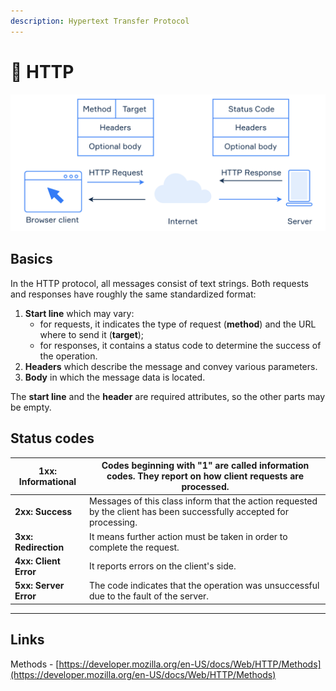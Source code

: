 ```yaml
---
description: Hypertext Transfer Protocol
---
```


# 🔧 HTTP

![pic by hyperskill](<../../../.gitbook/assets/image (18).png>)

## Basics

In the HTTP protocol, all messages consist of text strings. Both requests and responses have roughly the same standardized format:

1. **Start line** which may vary:
   * for requests, it indicates the type of request (**method**) and the URL where to send it (**target**);
   * for responses, it contains a status code to determine the success of the operation.
2. **Headers** which describe the message and convey various parameters.
3. **Body** in which the message data is located.

The **start line** and the **header** are required attributes, so the other parts may be empty.

## **Status codes**

| **1xx: Informational** | Codes beginning with "1" are called information codes. They report on how client requests are processed.             |
| ---------------------- | -------------------------------------------------------------------------------------------------------------------- |
| **2xx: Success**       | Messages of this class inform that the action requested by the client has been successfully accepted for processing. |
| **3xx: Redirection**   | It means further action must be taken in order to complete the request.                                              |
| **4xx: Client Error**  | It reports errors on the client's side.                                                                              |
| **5xx: Server Error**  | The code indicates that the operation was unsuccessful due to the fault of the server.                               |

****

## Links

Methods - [https://developer.mozilla.org/en-US/docs/Web/HTTP/Methods](https://developer.mozilla.org/en-US/docs/Web/HTTP/Methods)
